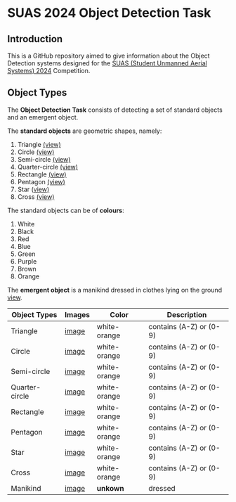 # SUAS 2024 Object Detection Task

## Introduction

This is a GitHub repository aimed to give information about the Object Detection systems designed for the [SUAS (Student Unmanned Aerial Systems) 2024](https://suas-competition.org/) Competition. 

## Object Types

The **Object Detection Task** consists of detecting a set of standard objects and an emergent object.

The **standard objects** are geometric shapes, namely:

1. Triangle [(view)](images/triangle.jpg)
2. Circle [(view)](images/circle.jpg)
3. Semi-circle [(view)](images/semi-circle.jpg)
4. Quarter-circle [(view)](images/quarter-circle.jpg)
5. Rectangle [(view)](images/rectangle.jpg)
6. Pentagon [(view)](images/pentagon.jpg)
7. Star ([view)](images/star.jpg)
8. Cross [(view)](images/cross.jpg)

The standard objects can be of **colours**:

1. White
2. Black
3. Red
4. Blue
5. Green
6. Purple
7. Brown
8. Orange

The **emergent object** is a manikind dressed in clothes lying on the ground [view](images/manikind.jpg).

| Object Types | Images | Color | Description |
| ---------|----------|----------|----------|
| Triangle | [image](images/circle.jpg) | white-orange | contains (A-Z) or (0-9) |
| Circle | [image](images/circle.jpg)  | white-orange | contains (A-Z) or (0-9) |
| Semi-circle | [image](images/semi-circle.jpg)  | white-orange | contains (A-Z) or (0-9) |
| Quarter-circle | [image](images/quarter-circle.jpg)  | white-orange | contains (A-Z) or (0-9) |
| Rectangle | [image](images/rectangle.jpg)  | white-orange | contains (A-Z) or (0-9) |
| Pentagon | [image](images/pentagon.jpg)  | white-orange | contains (A-Z) or (0-9) |
| Star | [image](images/star.jpg)  | white-orange | contains (A-Z) or (0-9) |
| Cross | [image](images/cross.jpg)  | white-orange | contains (A-Z) or (0-9) |
| Manikind | [image](images/manikind.jpg) | **unkown** | dressed |
